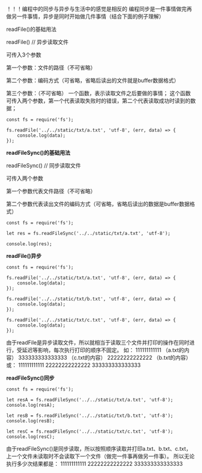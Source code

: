 ！！！编程中的同步与异步与生活中的感觉是相反的
编程同步是一件事情做完再做另一件事情，异步是同时开始做几件事情（结合下面的例子理解）

readFile()的基础用法

readFile() // 异步读取文件

可传入3个参数

第一个参数：文件的路径（不可省略）

第二个参数：编码方式（可省略，省略后读出的文件就是buffer数据格式）

第三个参数：（不可省略）
一个函数，表示读取文件之后要做的事情；
这个函数可传入两个参数，第一个代表读取失败时的错误，第二个代表读取成功时读到的数据；

```
const fs = require('fs');

fs.readFile('../../static/txt/a.txt', 'utf-8', (err, data) => {
    console.log(data);
});

```

**readFileSync()的基础用法**

readFileSync() // 同步读取文件

可传入两个参数

第一个参数代表文件路径（不可省略）

第二个参数代表读出文件的编码方式（可省略，省略后读出的数据是buffer数据格式）

```
const fs = require('fs');

let res = fs.readFileSync('../../static/txt/a.txt', 'utf-8');

console.log(res);
```

**readFile()异步**

```
const fs = require('fs');

fs.readFile('../../static/txt/a.txt', 'utf-8', (err, data) => {
    console.log(data);
});

fs.readFile('../../static/txt/b.txt', 'utf-8', (err, data) => {
    console.log(data);
});

fs.readFile('../../static/txt/c.txt', 'utf-8', (err, data) => {
    console.log(data);
});
```

由于readFile是异步读取文件，所以就相当于读取三个文件并打印的操作在同时进行，受延迟等影响，每次执行打印的顺序不固定。
如：
111111111111 （a.txt的内容）
333333333333333 （c.txt的内容）
22222222222222 （b.txt的内容）
或：
111111111111
22222222222222
333333333333333

**readFileSync()同步**

```
const fs = require('fs');

let resA = fs.readFileSync('../../static/txt/a.txt', 'utf-8');
console.log(resA);

let resB = fs.readFileSync('../../static/txt/b.txt', 'utf-8');
console.log(resB);

let resC = fs.readFileSync('../../static/txt/c.txt', 'utf-8');
console.log(resC);
```

由于readFileSync()是同步读取，所以按照顺序读取并打印a.txt、b.txt、c.txt，上一个文件未读取时不会读取下一个文件（做完一件事再做另一件事）。
所以无论执行多少次结果都是：
111111111111
22222222222222
333333333333333